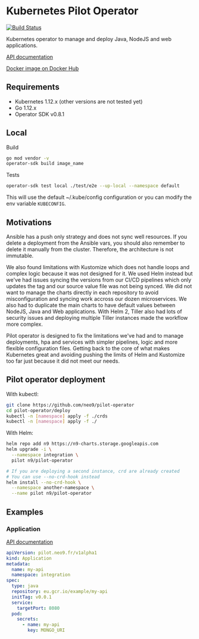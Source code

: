 # Kubernetes Pilot Operator

[![Build Status](https://travis-ci.org/neo9/pilot-operator.svg?branch=master)](https://travis-ci.org/neo9/pilot-operator)

Kubernetes operator to manage and deploy Java, NodeJS and web applications.

[API documentation](doc/api.md)

[Docker image on Docker Hub](https://hub.docker.com/r/neo9sas/pilot-operator)

## Requirements

- Kubernetes 1.12.x (other versions are not tested yet)
- Go 1.12.x
- Operator SDK v0.8.1

## Local

Build

```bash
go mod vendor -v
operator-sdk build image_name
```

Tests

```bash
operator-sdk test local ./test/e2e --up-local --namespace default
```

This will use the default ~/.kube/config configuration or you can
modify the env variable `KUBECONFIG`.

## Motivations

Ansible has a push only strategy and does not sync well resources.  If you
delete a deployment from the Ansible vars, you should also remember to delete
it manually from the cluster. Therefore, the architecture is not immutable.

We also found limitations with Kustomize which does not handle loops and
complex logic because it was not designed for it.  We used Helm instead but
we've had issues syncing the versions from our CI/CD pipelines which only
updates the tag and our source value file was not being synced. We did not want
to manage the charts directly in each repository to avoid misconfiguration and
syncing work accross our dozen microservices. We also had to duplicate the
main charts to have default values between NodeJS, Java and Web applications.
With Helm 2, Tiller also had lots of security issues and deploying multiple
Tiller instances made the workflow more complex.

Pilot operator is designed to fix the limitations we've had and to manage
deployments, hpa and services with simpler pipelines, logic and more flexible
configuration files. Getting back to the core of what makes Kubernetes great
and avoiding pushing the limits of Helm and Kustomize too far just because it
did not meet our needs.


## Pilot operator deployment

With kubectl:

```bash
git clone https://github.com/neo9/pilot-operator
cd pilot-operator/deploy
kubectl -n [namespace] apply -f ./crds
kubectl -n [namespace] apply -f ./
```

With Helm:

```bash
helm repo add n9 https://n9-charts.storage.googleapis.com
helm upgrade -i \
  --namespace integration \
  pilot n9/pilot-operator

# If you are deploying a second instance, crd are already created
# You can use --no-crd-hook instead
helm install --no-crd-hook \
  --namespace another-namespace \
  --name pilot n9/pilot-operator
```


## Examples

### Application

[API documentation](doc/api.md)

```yaml
apiVersion: pilot.neo9.fr/v1alpha1
kind: Application
metadata:
  name: my-api
  namespace: integration
spec:
  type: java
  repository: eu.gcr.io/example/my-api
  initTag: v0.0.1
  service:
    targetPort: 8080
  pod:
    secrets:
      - name: my-api
        key: MONGO_URI

```
